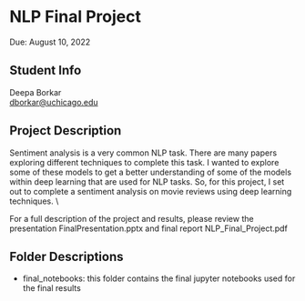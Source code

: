 # NLP Final Project
Due: August 10, 2022

## Student Info
Deepa Borkar \
dborkar@uchicago.edu

## Project Description

Sentiment analysis is a very common NLP task. There are many papers exploring different techniques to complete this task. I wanted to explore some of these models to get a better understanding of some of the models within deep learning that are used for NLP tasks. So, for this project, I set out to complete a sentiment analysis on movie reviews using deep learning techniques. \


For a full description of the project and results, please review the presentation FinalPresentation.pptx and final report NLP_Final_Project.pdf

## Folder Descriptions
- final\_notebooks: this folder contains the final jupyter notebooks used for the final results  
